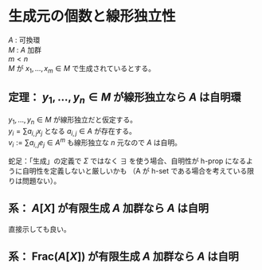 # 生成元の個数と線形独立性
$A$ : 可換環  
$M$ : $A$ 加群  
$m < n$  
$M$ が $x_1,\ldots ,x_m\in M$ で生成されているとする。
## 定理： $y_1,\ldots ,y_n\in M$ が線形独立なら $A$ は自明環
$y_1,\ldots ,y_n\in M$ が線形独立だと仮定する。  
$y_i=\sum a_{i,j}x_j$ となる $a_{i,j}\in A$ が存在する。  
$v_i:=\sum a_{i,j}e_j\in A^m$ も線形独立な $n$ 元なので $A$ は自明。  

蛇足：「生成」の定義で $\Sigma$ ではなく $\exists$ を使う場合、自明性が h-prop になるように自明性を定義しないと厳しいかも
（A が h-set である場合を考えている限りは問題ない）。
## 系： $A[X]$ が有限生成 $A$ 加群なら $A$ は自明
直接示しても良い。
## 系： $\mathrm{Frac} (A[X])$ が有限生成 $A$ 加群なら $A$ は自明
